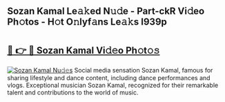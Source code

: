 ## Sozan Kamal Le𝚊𝚔ed N𝚞𝚍e - Part-ckR Vi𝚍eo Ph𝚘tos - H𝚘t O𝚗lyf𝚊ns Le𝚊𝚔s I939p

# <h2><a href="http://hf65bx.feru.top/?c=Sozan+Kamal">🔗 👉 🔴 Sozan Kamal Vi𝚍𝚎o Ph𝚘t𝚘𝚜</a></h2>

[![Sozan Kamal Nu𝚍𝚎s](https://i.imgur.com/0TWrTi3.gif)](http://hf65bx.feru.top/?c=Sozan+Kamal)
Social media sensation Sozan Kamal, famous for sharing lifestyle and dance content, including dance performances and vlogs. Exceptional musician Sozan Kamal, recognized for their remarkable talent and contributions to the world of music. 
